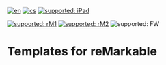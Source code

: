 [![en](https://img.shields.io/badge/lang-en-red.svg)](https://github.com/PepikVaio/reMarkable/tree/main/reMarkable_paid/re-Planner)
[![cs](https://img.shields.io/badge/lang-cs-springgreen.svg)](https://github.com/PepikVaio/reMarkable/blob/main/reMarkable_paid/re-Planner/.github/README.cs.md)
[![supported: iPad](https://img.shields.io/badge/iPad-supported-green)](https://www.apple.com/cz/ipad/)

[![supported: rM1](https://img.shields.io/badge/rM1-supported-green)](https://remarkable.com/store/remarkable)
[![supported: rM2](https://img.shields.io/badge/rM2-supported-green)](https://remarkable.com/store/remarkable-2)
![supported: FW](https://img.shields.io/badge/reMarkable-Compatible_with_FW_3.xx-green)



# Templates for reMarkable
